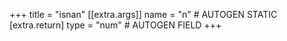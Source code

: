 +++
title = "isnan"
[[extra.args]]
name = "n" # AUTOGEN STATIC
[extra.return]
type = "num" # AUTOGEN FIELD
+++